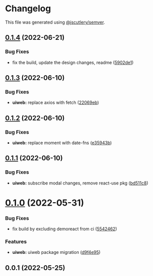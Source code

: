# Changelog

This file was generated using [@jscutlery/semver](https://github.com/jscutlery/semver).

## [0.1.4](https://github.com/ethereum-push-notification-service/epns-sdk/compare/uiweb-0.1.3...uiweb-0.1.4) (2022-06-21)


### Bug Fixes

* fix the build, update the design changes, readme ([5902de1](https://github.com/ethereum-push-notification-service/epns-sdk/commit/5902de19ff981755bb777b59e6e7a16b4df2b278))



## [0.1.3](https://github.com/ethereum-push-notification-service/epns-sdk/compare/uiweb-0.1.2...uiweb-0.1.3) (2022-06-10)


### Bug Fixes

* **uiweb:** replace axios with fetch ([22069eb](https://github.com/ethereum-push-notification-service/epns-sdk/commit/22069eb2c24ecb0aec3e9467633538224cd87492))



## [0.1.2](https://github.com/ethereum-push-notification-service/epns-sdk/compare/uiweb-0.1.1...uiweb-0.1.2) (2022-06-10)


### Bug Fixes

* **uiweb:** replace moment with date-fns ([e35943b](https://github.com/ethereum-push-notification-service/epns-sdk/commit/e35943b91debaefbba22c840c9e26910dc10077d))



## [0.1.1](https://github.com/ethereum-push-notification-service/epns-sdk/compare/uiweb-0.1.0...uiweb-0.1.1) (2022-06-10)


### Bug Fixes

* **uiweb:** subscribe modal changes, remove react-use pkg ([bd511c8](https://github.com/ethereum-push-notification-service/epns-sdk/commit/bd511c89850bc331561a7c2958a94703f88e7065))



# [0.1.0](https://github.com/ethereum-push-notification-service/epns-sdk/compare/uiweb-0.0.1...uiweb-0.1.0) (2022-05-31)


### Bug Fixes

* fix build by excluding demoreact from ci ([5542462](https://github.com/ethereum-push-notification-service/epns-sdk/commit/5542462a103b1d1d81335e50ceaeed97e7770912))


### Features

* **uiweb:** uiweb package migration ([d9f4e95](https://github.com/ethereum-push-notification-service/epns-sdk/commit/d9f4e953cea2da1a622d0430fa1139cc0f405afe))



## 0.0.1 (2022-05-25)
